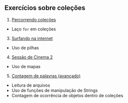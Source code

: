 
## Exercícios sobre coleções

1. [Percorrendo coleções](percorrendo-colecao/)
  - Laço `for` em coleções
3. [Surfando na internet](surfando-internet/)
  - Uso de pilhas
4. [Sessão de Cinema 2](sessao-cinema-2/)
  - Uso de mapas  
5. [Contagem de palavras (avançado)](contagem-palavras/)
  - Leitura de arquivos
  - Uso de funções de manipulação de Strings
  - Contagem de ocorrência de objetos dentro de coleções

